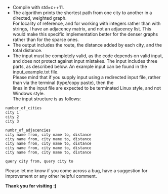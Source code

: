 - Compile with std=c++11.
- The algorithm prints the shortest path from one city to another in a directed, weighted graph.  
  For locality of reference, and for working with integers rather than with strings, I have an adjacency matrix, and not
  an adjacency list. This would make this specific implementation better for the denser graphs rather than for the sparse ones.
- The output includes the route, the distance added by each city, and the total distance.
- The input must be completely valid, as the code depends on valid input, and does not protect against input mistakes.
  The input includes three parts, as described below. An example input can be found in the input_example.txt file.  
  Please mind that if you supply input using a redirected input file, rather than via the terminal (type/copy paste), then the  
  lines in the input file are expected to be terminated Linux style, and not Windows style.  
  The input structure is as follows:
```
number_of_cities
city 1
city 2
city 3

numbr_of_adjacencies
city name from, city name to, distance
city name from, city name to, distance
city name from, city name to, distance
city name from, city name to, distance
city name from, city name to, distance

query city from, query city to
```

Please let me know if you come across a bug, have a suggestion for improvement or any other helpful comment.  

**Thank you for visiting :)**

